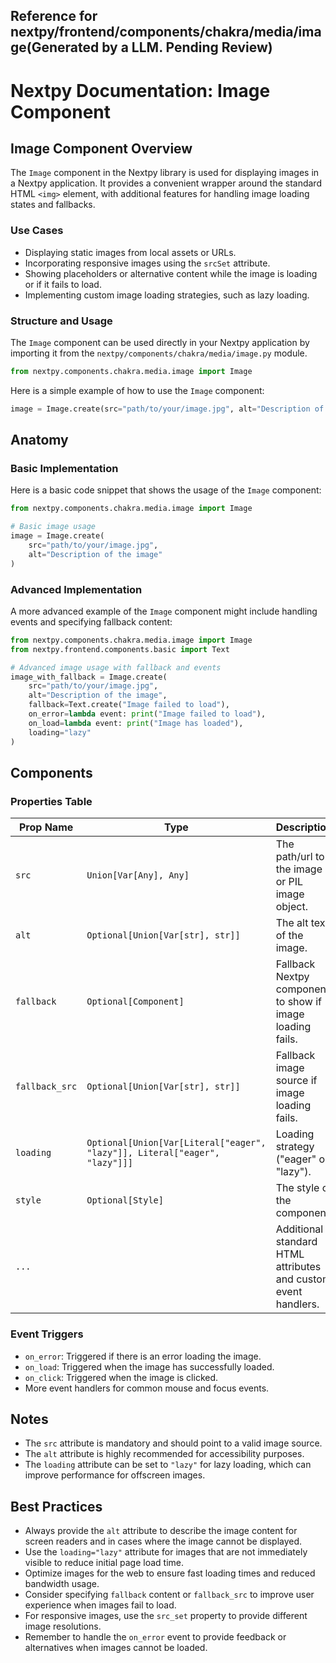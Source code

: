 ##  Reference for nextpy/frontend/components/chakra/media/image(Generated by a LLM. Pending Review)

# Nextpy Documentation: Image Component

## Image Component Overview

The `Image` component in the Nextpy library is used for displaying images in a Nextpy application. It provides a convenient wrapper around the standard HTML `<img>` element, with additional features for handling image loading states and fallbacks.

### Use Cases

- Displaying static images from local assets or URLs.
- Incorporating responsive images using the `srcSet` attribute.
- Showing placeholders or alternative content while the image is loading or if it fails to load.
- Implementing custom image loading strategies, such as lazy loading.

### Structure and Usage

The `Image` component can be used directly in your Nextpy application by importing it from the `nextpy/components/chakra/media/image.py` module.

```python
from nextpy.components.chakra.media.image import Image
```

Here is a simple example of how to use the `Image` component:

```python
image = Image.create(src="path/to/your/image.jpg", alt="Description of the image")
```

## Anatomy

### Basic Implementation

Here is a basic code snippet that shows the usage of the `Image` component:

```python
from nextpy.components.chakra.media.image import Image

# Basic image usage
image = Image.create(
    src="path/to/your/image.jpg",
    alt="Description of the image"
)
```

### Advanced Implementation

A more advanced example of the `Image` component might include handling events and specifying fallback content:

```python
from nextpy.components.chakra.media.image import Image
from nextpy.frontend.components.basic import Text

# Advanced image usage with fallback and events
image_with_fallback = Image.create(
    src="path/to/your/image.jpg",
    alt="Description of the image",
    fallback=Text.create("Image failed to load"),
    on_error=lambda event: print("Image failed to load"),
    on_load=lambda event: print("Image has loaded"),
    loading="lazy"
)
```

## Components

### Properties Table

| Prop Name      | Type                                              | Description                                                  |
|----------------|---------------------------------------------------|--------------------------------------------------------------|
| `src`          | `Union[Var[Any], Any]`                            | The path/url to the image or PIL image object.               |
| `alt`          | `Optional[Union[Var[str], str]]`                  | The alt text of the image.                                   |
| `fallback`     | `Optional[Component]`                             | Fallback Nextpy component to show if image loading fails.    |
| `fallback_src` | `Optional[Union[Var[str], str]]`                  | Fallback image source if image loading fails.                |
| `loading`      | `Optional[Union[Var[Literal["eager", "lazy"]], Literal["eager", "lazy"]]]` | Loading strategy ("eager" or "lazy"). |
| `style`        | `Optional[Style]`                                 | The style of the component.                                  |
| `...`          |                                                   | Additional standard HTML attributes and custom event handlers.|

### Event Triggers

- `on_error`: Triggered if there is an error loading the image.
- `on_load`: Triggered when the image has successfully loaded.
- `on_click`: Triggered when the image is clicked.
- More event handlers for common mouse and focus events.

## Notes

- The `src` attribute is mandatory and should point to a valid image source.
- The `alt` attribute is highly recommended for accessibility purposes.
- The `loading` attribute can be set to `"lazy"` for lazy loading, which can improve performance for offscreen images.

## Best Practices

- Always provide the `alt` attribute to describe the image content for screen readers and in cases where the image cannot be displayed.
- Use the `loading="lazy"` attribute for images that are not immediately visible to reduce initial page load time.
- Optimize images for the web to ensure fast loading times and reduced bandwidth usage.
- Consider specifying `fallback` content or `fallback_src` to improve user experience when images fail to load.
- For responsive images, use the `src_set` property to provide different image resolutions.
- Remember to handle the `on_error` event to provide feedback or alternatives when images cannot be loaded.